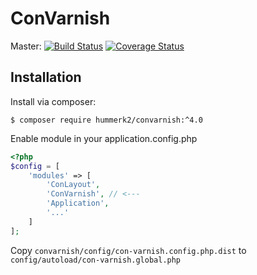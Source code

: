 # ConVarnish

Master:
[![Build Status](https://travis-ci.org/hummer2k/ConVarnish.svg?branch=master)](https://travis-ci.org/hummer2k/ConVarnish)
[![Coverage Status](https://coveralls.io/repos/hummer2k/ConVarnish/badge.svg?branch=master)](https://coveralls.io/r/hummer2k/ConVarnish)

## Installation

Install via composer:

`$ composer require hummerk2/convarnish:^4.0`

Enable module in your application.config.php

````php
<?php
$config = [
    'modules' => [
        'ConLayout',
        'ConVarnish', // <---
        'Application',
        '...'
    ]
];
````

Copy `convarnish/config/con-varnish.config.php.dist` to
`config/autoload/con-varnish.global.php`
